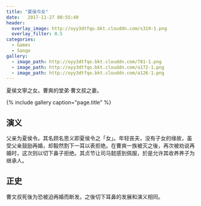 ```yaml
---
title: "夏侯令女"
date:   2017-11-27 08:55:40
header:
  overlay_image: http://oyy3dtfqo.bkt.clouddn.com/s319-1.png
  overlay_filter: 0.5
categories:
  - Games
  - Sango
gallery:
  - image_path: http://oyy3dtfqo.bkt.clouddn.com/781-1.png
  - image_path: http://oyy3dtfqo.bkt.clouddn.com/a172-1.png
  - image_path: http://oyy3dtfqo.bkt.clouddn.com/a126-1.png
---
```


夏侯文寧之女。曹爽的堂弟·曹文叔之妻。

{% include gallery caption="page.title" %}

## 演义

父亲为夏侯令。其名顾名思义即夏侯令之「女」。年轻丧夫，没有子女的缘故，虽受父亲鼓励再婚，却毅然割下一耳以表拒绝。在曹爽一族被灭之後，再次被劝说再婚时，这次则以切下鼻子拒绝。其贞节让司马懿感到佩服，於是允许其收养养子为继承人。

## 正史

曹文叔死後为恐被迫再婚而断发。之後切下耳鼻的发展和演义相同。